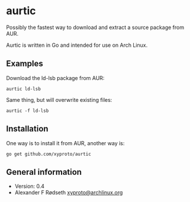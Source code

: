 aurtic
======

Possibly the fastest way to download and extract a source package from AUR.

Aurtic is written in Go and intended for use on Arch Linux.


Examples
--------

Download the ld-lsb package from AUR:

`aurtic ld-lsb`

Same thing, but will overwrite existing files:

`aurtic -f ld-lsb`


Installation
------------

One way is to install it from AUR, another way is:

`go get github.com/xyproto/aurtic`

General information
-------------------
* Version: 0.4
* Alexander F Rødseth <xyproto@archlinux.org>
